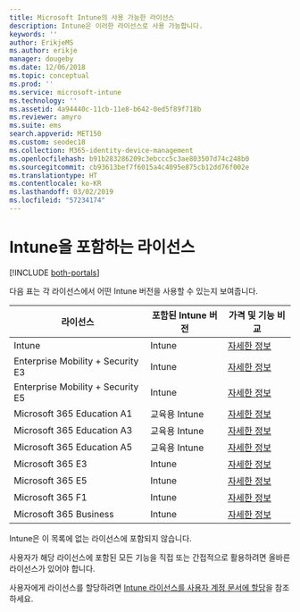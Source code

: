 ```yaml
---
title: Microsoft Intune의 사용 가능한 라이선스
description: Intune은 이러한 라이선스로 사용 가능합니다.
keywords: ''
author: ErikjeMS
ms.author: erikje
manager: dougeby
ms.date: 12/06/2018
ms.topic: conceptual
ms.prod: ''
ms.service: microsoft-intune
ms.technology: ''
ms.assetid: 4a94440c-11cb-11e8-b642-0ed5f89f718b
ms.reviewer: amyro
ms.suite: ems
search.appverid: MET150
ms.custom: seodec18
ms.collection: M365-identity-device-management
ms.openlocfilehash: b91b283286209c3ebccc5c3ae803507d74c248b0
ms.sourcegitcommit: cb93613bef7f6015a4c4095e875cb12dd76f002e
ms.translationtype: HT
ms.contentlocale: ko-KR
ms.lasthandoff: 03/02/2019
ms.locfileid: "57234174"
---
```

# <a name="licenses-that-include-intune"></a>Intune을 포함하는 라이선스

[!INCLUDE [both-portals](./includes/note-for-both-portals.md)]

다음 표는 각 라이선스에서 어떤 Intune 버전을 사용할 수 있는지 보여줍니다.

| 라이선스 | 포함된 Intune 버전 | 가격 및 기능 비교 |
|-----------------------------------------------------------------------|-------------------------------------------------------------|---|
| Intune | Intune | [자세한 정보](https://www.microsoft.com/en-us/cloud-platform/microsoft-intune-pricing) |
| Enterprise Mobility + Security E3 | Intune | [자세한 정보](https://www.microsoft.com/en-us/cloud-platform/microsoft-intune-pricing) |
| Enterprise Mobility + Security E5 | Intune | [자세한 정보](https://www.microsoft.com/en-us/cloud-platform/microsoft-intune-pricing) |
| Microsoft 365 Education A1 | 교육용 Intune | [자세한 정보](https://www.microsoft.com/en-us/education/buy-license/microsoft365/default.aspx#) |
| Microsoft 365 Education A3 | 교육용 Intune | [자세한 정보](https://www.microsoft.com/en-us/education/buy-license/microsoft365/default.aspx#) |
| Microsoft 365 Education A5 | 교육용 Intune | [자세한 정보](https://www.microsoft.com/en-us/education/buy-license/microsoft365/default.aspx#) |
| Microsoft 365 E3 | Intune | [자세한 정보](https://www.microsoft.com/en-US/microsoft-365/enterprise) |
| Microsoft 365 E5 | Intune | [자세한 정보](https://www.microsoft.com/en-US/microsoft-365/enterprise) |
| Microsoft 365 F1 | Intune | [자세한 정보](https://www.microsoft.com/en-us/microsoft-365/enterprise/firstline) |
| Microsoft 365 Business | Intune | [자세한 정보](https://www.microsoft.com/en-us/microsoft-365/business) |

Intune은 이 목록에 없는 라이선스에 포함되지 않습니다.

사용자가 해당 라이선스에 포함된 모든 기능을 직접 또는 간접적으로 활용하려면 올바른 라이선스가 있어야 합니다.

사용자에게 라이선스를 할당하려면 [Intune 라이선스를 사용자 계정 문서에 할당](licenses-assign.md)을 참조하세요.

